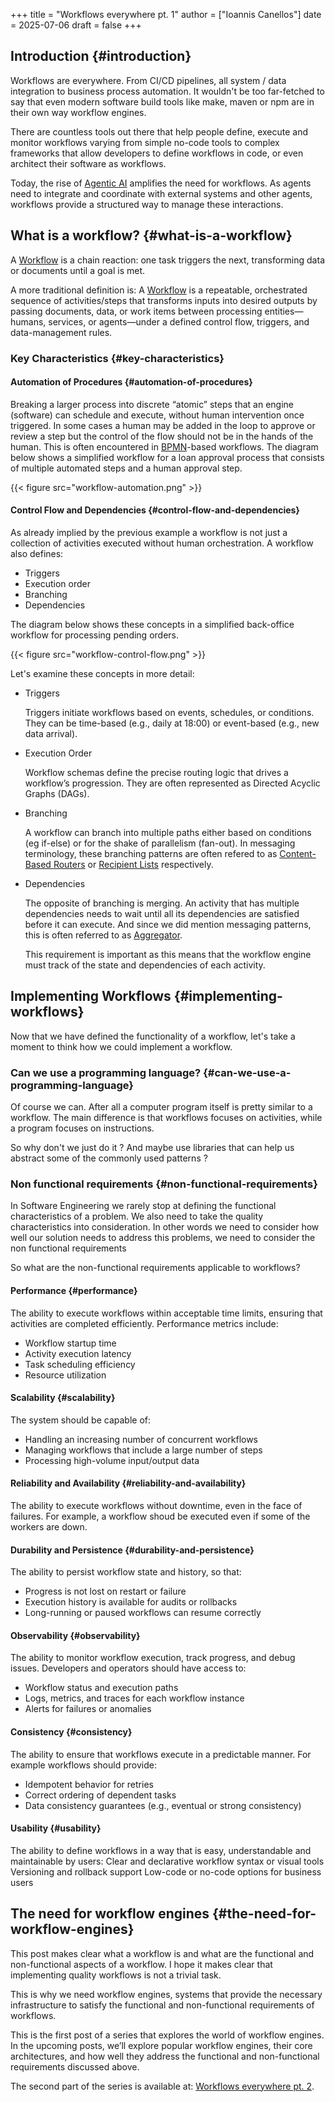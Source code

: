 +++
title = "Workflows everywhere pt. 1"
author = ["Ioannis Canellos"]
date = 2025-07-06
draft = false
+++

## Introduction {#introduction}

Workflows are everywhere. From CI/CD pipelines, all system / data integration to business process automation.
It wouldn't be too far-fetched to say that even modern software build tools
like make, maven or npm are in their own way workflow engines.

There are countless tools out there that help people define,
execute and monitor workflows varying from simple no-code tools to complex
frameworks that allow developers to define workflows in code, or even architect
their software as workflows.

Today, the rise of [Agentic AI](https://en.wikipedia.org/wiki/Agentic_AI) amplifies the need for workflows. As
agents need to integrate and coordinate with external systems and other
agents, workflows provide a structured way to manage these interactions.


## What is a workflow? {#what-is-a-workflow}

A [Workflow](https://en.wikipedia.org/wiki/Workflow) is a chain reaction: one task triggers the next, transforming data or documents until a goal is met.

A more traditional definition is:
A [Workflow](https://en.wikipedia.org/wiki/Workflow) is a repeatable, orchestrated sequence of activities/steps that
transforms inputs into desired outputs by passing documents, data, or work
items between processing entities—humans, services, or agents—under a defined
control flow, triggers, and data-management rules.


### Key Characteristics {#key-characteristics}


#### Automation of Procedures {#automation-of-procedures}

Breaking a larger process into discrete “atomic” steps that an engine (software)
can schedule and execute, without human intervention once triggered.
In some cases a human may be added in the loop to approve or review a step
but the control of the flow should not be in the hands of the human.
This is often encountered in [BPMN](https://en.wikipedia.org/wiki/Business_Process_Model_and_Notation)-based
workflows. The diagram below shows a simplified workflow for a loan approval
process that consists of multiple automated steps and a human approval step.

{{< figure src="workflow-automation.png" >}}


#### Control Flow and Dependencies {#control-flow-and-dependencies}

As already implied by the previous example a workflow is not just a collection
of activities executed without human orchestration. A workflow also defines:

-   Triggers
-   Execution order
-   Branching
-   Dependencies

The diagram below shows these concepts in a simplified back-office workflow
for processing pending orders.

{{< figure src="workflow-control-flow.png" >}}

Let's examine these concepts in more detail:

<!--list-separator-->

-  Triggers

    Triggers initiate workflows based on events, schedules, or conditions.
    They can be time-based (e.g., daily at 18:00) or event-based (e.g., new
    data arrival).

<!--list-separator-->

-  Execution Order

    Workflow schemas define the precise routing logic that drives a workflow’s
    progression. They are often represented as Directed Acyclic Graphs (DAGs).

<!--list-separator-->

-  Branching

    A workflow can branch into multiple paths either based on conditions (eg
    if-else) or for the shake of parallelism (fan-out). In messaging terminology,
    these branching patterns are often refered to as [Content-Based Routers](https://www.enterpriseintegrationpatterns.com/patterns/messaging/ContentBasedRouter.html) or
    [Recipient Lists](https://www.enterpriseintegrationpatterns.com/patterns/messaging/RecipientList.html) respectively.

<!--list-separator-->

-  Dependencies

    The opposite of branching is merging. An activity that has multiple dependencies
    needs to wait until all its dependencies are satisfied before it can execute.
    And since we did mention messaging patterns, this is often referred to as
    [Aggregator](https://www.enterpriseintegrationpatterns.com/patterns/messaging/Aggregator.html).

    This requirement is important as this means that the workflow engine must track of
    the state and dependencies of each activity.


## Implementing Workflows {#implementing-workflows}

Now that we have defined the functionality of a workflow, let's take a
moment to think how we could implement a workflow.


### Can we use a programming language? {#can-we-use-a-programming-language}

Of course we can. After all a computer program itself is pretty similar to a workflow. The main
difference is that workflows focuses on activities, while a program focuses on instructions.

So why don't we just do it ? And maybe use libraries that can help us abstract some of the commonly used patterns ?


### Non functional requirements {#non-functional-requirements}

In Software Engineering we rarely stop at defining the functional characteristics
of a problem. We also need to take the quality characteristics into consideration.
In other words we need to consider how well our solution needs to address
this problems, we need to consider the non functional requirements

So what are the non-functional requirements applicable to workflows?

#### Performance {#performance}

The ability to execute workflows within acceptable time limits, ensuring
that activities are completed efficiently.
Performance metrics include:

-   Workflow startup time
-   Activity execution latency
-   Task scheduling efficiency
-   Resource utilization


#### Scalability {#scalability}

The system should be capable of:

-   Handling an increasing number of concurrent workflows
-   Managing workflows that include a large number of steps
-   Processing high-volume input/output data


#### Reliability and Availability {#reliability-and-availability}

The ability to execute workflows without downtime, even in the face of failures.
For example, a workflow shoud be executed even if some of the workers are down.


#### Durability and Persistence {#durability-and-persistence}

The ability to persist workflow state and history, so that:

-   Progress is not lost on restart or failure
-   Execution history is available for audits or rollbacks
-   Long-running or paused workflows can resume correctly


#### Observability {#observability}

The ability to monitor workflow execution, track progress, and debug issues.
Developers and operators should have access to:

-   Workflow status and execution paths
-   Logs, metrics, and traces for each workflow instance
-   Alerts for failures or anomalies


#### Consistency {#consistency}

The ability to ensure that workflows execute in a predictable manner.
For example workflows should provide:

-   Idempotent behavior for retries
-   Correct ordering of dependent tasks
-   Data consistency guarantees (e.g., eventual or strong consistency)


#### Usability {#usability}

The ability to define workflows in a way that is easy, understandable and maintainable
by users:
Clear and declarative workflow syntax or visual tools
Versioning and rollback support
Low-code or no-code options for business users

## The need for workflow engines {#the-need-for-workflow-engines}

This post makes clear what a workflow is and what are the functional and non-functional
aspects of a workflow. I hope it makes clear that implementing quality workflows is not a trivial task.

This is why we need workflow engines, systems that provide the necessary infrastructure to satisfy the
functional and non-functional requirements of workflows.

This is the first post of a series that explores the world of workflow engines.
In the upcoming posts, we’ll explore popular workflow engines, their core architectures, and how well they address the functional and non-functional requirements discussed above.

The second part of the series is available at: [Workflows everywhere pt. 2](https://iocanel.com/2025/07/workflows-everywhere-pt.-2/).
